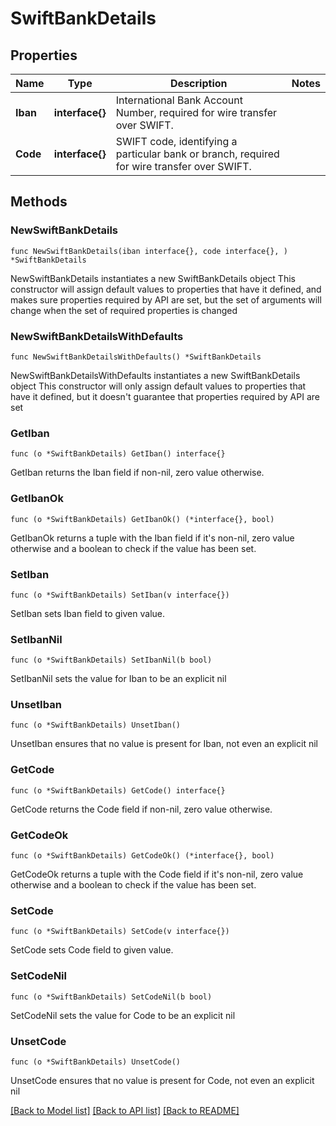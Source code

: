 # SwiftBankDetails

## Properties

Name | Type | Description | Notes
------------ | ------------- | ------------- | -------------
**Iban** | **interface{}** | International Bank Account Number, required for wire transfer over SWIFT. | 
**Code** | **interface{}** | SWIFT code, identifying a particular bank or branch, required for wire transfer over SWIFT. | 

## Methods

### NewSwiftBankDetails

`func NewSwiftBankDetails(iban interface{}, code interface{}, ) *SwiftBankDetails`

NewSwiftBankDetails instantiates a new SwiftBankDetails object
This constructor will assign default values to properties that have it defined,
and makes sure properties required by API are set, but the set of arguments
will change when the set of required properties is changed

### NewSwiftBankDetailsWithDefaults

`func NewSwiftBankDetailsWithDefaults() *SwiftBankDetails`

NewSwiftBankDetailsWithDefaults instantiates a new SwiftBankDetails object
This constructor will only assign default values to properties that have it defined,
but it doesn't guarantee that properties required by API are set

### GetIban

`func (o *SwiftBankDetails) GetIban() interface{}`

GetIban returns the Iban field if non-nil, zero value otherwise.

### GetIbanOk

`func (o *SwiftBankDetails) GetIbanOk() (*interface{}, bool)`

GetIbanOk returns a tuple with the Iban field if it's non-nil, zero value otherwise
and a boolean to check if the value has been set.

### SetIban

`func (o *SwiftBankDetails) SetIban(v interface{})`

SetIban sets Iban field to given value.


### SetIbanNil

`func (o *SwiftBankDetails) SetIbanNil(b bool)`

 SetIbanNil sets the value for Iban to be an explicit nil

### UnsetIban
`func (o *SwiftBankDetails) UnsetIban()`

UnsetIban ensures that no value is present for Iban, not even an explicit nil
### GetCode

`func (o *SwiftBankDetails) GetCode() interface{}`

GetCode returns the Code field if non-nil, zero value otherwise.

### GetCodeOk

`func (o *SwiftBankDetails) GetCodeOk() (*interface{}, bool)`

GetCodeOk returns a tuple with the Code field if it's non-nil, zero value otherwise
and a boolean to check if the value has been set.

### SetCode

`func (o *SwiftBankDetails) SetCode(v interface{})`

SetCode sets Code field to given value.


### SetCodeNil

`func (o *SwiftBankDetails) SetCodeNil(b bool)`

 SetCodeNil sets the value for Code to be an explicit nil

### UnsetCode
`func (o *SwiftBankDetails) UnsetCode()`

UnsetCode ensures that no value is present for Code, not even an explicit nil

[[Back to Model list]](../README.md#documentation-for-models) [[Back to API list]](../README.md#documentation-for-api-endpoints) [[Back to README]](../README.md)


